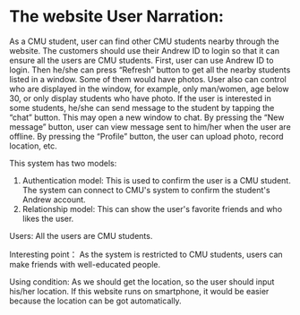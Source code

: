 # The website User Narration:

As a CMU student, user can find other CMU students nearby through the website. The customers should use their Andrew ID to login so that it can ensure all the users are CMU students.
First, user can use Andrew ID to login.
Then he/she can press “Refresh” button to get all the nearby students listed in a window. Some of them would have photos. User also can control who are displayed in the window, for example, only man/women, age below 30, or only display students who have photo.
If the user is interested in some students, he/she can send message to the student by tapping the “chat” button. This may open a new window to chat.
By pressing the “New message” button, user can view message sent to him/her when the user are offline.
By pressing the “Profile” button, the user can upload photo, record location, etc.

This system has two models:
1. Authentication model: This is used to confirm the user is a CMU student. The system can connect to CMU's system to confirm the student's Andrew account.
2. Relationship model: This can show the user's favorite friends and who likes the user.

Users:
All the users are CMU students.

Interesting point：
As the system is restricted to CMU students, users can make friends with well-educated people.

Using condition:
As we should get the location, so the user should input his/her location. If this website runs on smartphone, it would be easier because the location can be got automatically.
